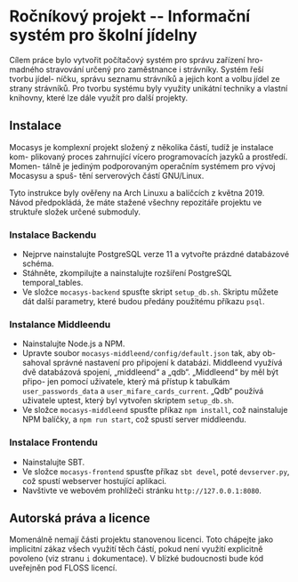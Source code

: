 # Ročníkový projekt -- Informační systém pro školní jídelny

Cílem práce bylo vytvořit počítačový systém pro správu zařízení hro- madného
stravování určený pro zaměstnance i strávníky. Systém řeší tvorbu jídel- níčku,
správu seznamu strávníků a jejich kont a volbu jídel ze strany strávníků.  Pro
tvorbu systému byly využity unikátní techniky a vlastní knihovny, které lze
dále využít pro další projekty.

## Instalace

Mocasys je komplexní projekt složený z několika částí, tudíž je instalace kom-
plikovaný proces zahrnující vícero programovacích jazyků a prostředí. Momen-
tálně je jediným podporovaným operačním systémem pro vývoj Mocasysu a spuš-
tění serverových částí GNU/Linux.

Tyto instrukce byly ověřeny na Arch Linuxu a balíčcích z května 2019. Návod
předpokládá, že máte stažené všechny repozitáře projektu ve struktuře složek
určené submoduly.

### Instalace Backendu

* Nejprve nainstalujte PostgreSQL verze 11 a vytvořte prázdné databázové
  schéma.
* Stáhněte, zkompilujte a nainstalujte rozšíření PostgreSQL temporal\_tables.
* Ve složce `mocasys-backend` spusťte skript `setup_db.sh`. Skriptu můžete dát
  další parametry, které budou předány použitému příkazu `psql`.

### Instalance Middleendu
* Nainstalujte Node.js a NPM.
* Upravte soubor `mocasys-middleend/config/default.json` tak, aby ob- sahoval
  správné nastavení pro připojení k databázi. Middleend využívá dvě databázová
  spojení, „middleend“ a „qdb“. „Middleend“ by měl být připo- jen pomocí
  uživatele, který má přístup k tabulkám `user_passwords_data` a
  `user_mifare_cards_current`. „Qdb“ používá uživatele uptest, který byl vytvořen
  skriptem `setup_db.sh`.
* Ve složce `mocasys-middleend` spusťte příkaz `npm install`, což nainstaluje NPM
  balíčky, a `npm run start`, což spustí server middleendu.

### Instalace Frontendu

* Nainstalujte SBT.
* Ve složce `mocasys-frontend` spusťte příkaz `sbt devel`, poté `devserver.py`,
  což spustí webserver hostující aplikaci.
* Navštivte ve webovém prohlížeči stránku `http://127.0.0.1:8080`.

## Autorská práva a licence

Momenálně nemají části projektu stanovenou licenci. Toto chápejte jako
implicitní zákaz všech využití těch částí, pokud není využití explicitně
povoleno (viz stranu `i` dokumentace). V blízké budoucnosti bude kód uveřejněn
pod FLOSS licencí.
